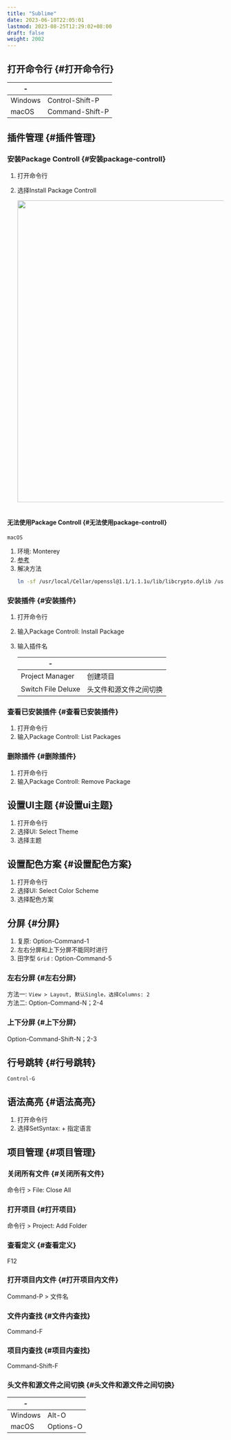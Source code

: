 ```yaml
---
title: "Sublime"
date: 2023-06-10T22:05:01
lastmod: 2023-08-25T12:29:02+08:00
draft: false
weight: 2002
---
```


## 打开命令行 {#打开命令行}

| -       |                 |
|---------|-----------------|
| Windows | Control-Shift-P |
| macOS   | Command-Shift-P |


## 插件管理 {#插件管理}


### 安装Package Controll {#安装package-controll}

1.  打开命令行 <br/>
2.  选择Install Package Controll <br/>
    
    <img src="/pic/开发工具/Sublime/PackageControll.png" width="700" /> <br/> <br/>


#### 无法使用Package Controll {#无法使用package-controll}

`macOS` <br/>

1.  环境: Monterey <br/>
2.  [参考](https://github.com/wbond/package_control/issues/1612) <br/>
3.  解决方法 <br/>
    ```bash
    ln -sf /usr/local/Cellar/openssl@1.1/1.1.1u/lib/libcrypto.dylib /usr/local/lib/
    ```


### 安装插件 {#安装插件}

1.  打开命令行 <br/>
2.  输入Package Controll: Install Package <br/>
3.  输入插件名 <br/>
    
    | -                  |             |
    |--------------------|-------------|
    | Project Manager    | 创建项目    |
    | Switch File Deluxe | 头文件和源文件之间切换 |


### 查看已安装插件 {#查看已安装插件}

1.  打开命令行 <br/>
2.  输入Package Controll: List Packages <br/>


### 删除插件 {#删除插件}

1.  打开命令行 <br/>
2.  输入Package Controll: Remove Package <br/>


## 设置UI主题 {#设置ui主题}

1.  打开命令行 <br/>
2.  选择UI: Select Theme <br/>
3.  选择主题 <br/>


## 设置配色方案 {#设置配色方案}

1.  打开命令行 <br/>
2.  选择UI: Select Color Scheme <br/>
3.  选择配色方案 <br/>


## 分屏 {#分屏}

1.  复原: Option-Command-1 <br/>
2.  左右分屏和上下分屏不能同时进行 <br/>
3.  田字型 `Grid` : Option-Command-5 <br/>


### 左右分屏 {#左右分屏}

方法一: `View > Layout, 默认Single，选择Columns: 2` <br/>
方法二: Option-Command-N；2-4 <br/>


### 上下分屏 {#上下分屏}

Option-Command-Shift-N；2-3 <br/>


## 行号跳转 {#行号跳转}

`Control-G` <br/>


## 语法高亮 {#语法高亮}

1.  打开命令行 <br/>
2.  选择SetSyntax: + 指定语言 <br/>


## 项目管理 {#项目管理}


### 关闭所有文件 {#关闭所有文件}

命令行 &gt; File: Close All <br/>


### 打开项目 {#打开项目}

命令行 &gt; Project: Add Folder <br/>


### 查看定义 {#查看定义}

F12 <br/>


### 打开项目内文件 {#打开项目内文件}

Command-P &gt; 文件名 <br/>


### 文件内查找 {#文件内查找}

Command-F <br/>


### 项目内查找 {#项目内查找}

Command-Shift-F <br/>


### 头文件和源文件之间切换 {#头文件和源文件之间切换}

| -       |           |
|---------|-----------|
| Windows | Alt-O     |
| macOS   | Options-O |


